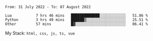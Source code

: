 <!--START_SECTION:waka-->

```text
From: 31 July 2022 - To: 07 August 2022

Lua           7 hrs 46 mins   █████████████░░░░░░░░░░░░   51.86 %
Python        3 hrs 49 mins   ██████▒░░░░░░░░░░░░░░░░░░   25.51 %
Other         57 mins         █▓░░░░░░░░░░░░░░░░░░░░░░░   06.41 %
```

<!--END_SECTION:waka-->
My Stack: `html, css, js, ts, vue`

